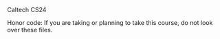 Caltech CS24

Honor code: If you are taking or planning to take this course, do not look over these files.
